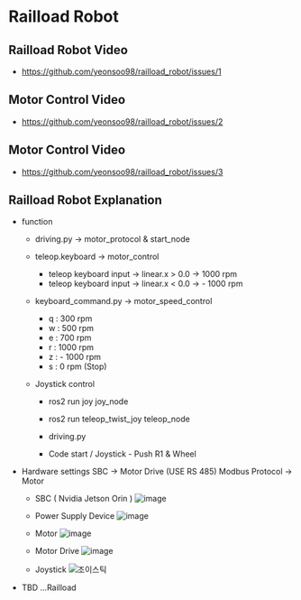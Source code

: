 # Railload Robot


## Railload Robot Video 
- https://github.com/yeonsoo98/railload_robot/issues/1 

## Motor Control Video 
- https://github.com/yeonsoo98/railload_robot/issues/2

## Motor Control Video
- https://github.com/yeonsoo98/railload_robot/issues/3


## Railload Robot Explanation
* function
  * driving.py -> motor_protocol & start_node
  
  
  * teleop.keyboard -> motor_control
    - teleop keyboard input -> linear.x > 0.0 -> 1000 rpm
    - teleop keyboard input -> linear.x < 0.0 -> - 1000 rpm
    
    
    
  * keyboard_command.py -> motor_speed_control
    - q : 300 rpm
    - w : 500 rpm
    - e : 700 rpm
    - r : 1000 rpm
    - z : - 1000 rpm
    - s : 0 rpm (Stop)
    
    
    
  * Joystick control
    - ros2 run joy joy_node 
    - ros2 run teleop_twist_joy teleop_node
    - driving.py 
    
    - Code start / Joystick -  Push R1 & Wheel

* Hardware settings 
SBC -> Motor Drive (USE RS 485) Modbus Protocol -> Motor 

  * SBC ( Nvidia Jetson Orin )
![image](https://user-images.githubusercontent.com/77741178/224618275-10c6d570-fa22-433d-9831-7383f32426c2.png)

   * Power Supply Device
![image](https://user-images.githubusercontent.com/77741178/224618244-44db1496-8302-4cf3-af5c-9057796d6f1b.png)

   * Motor
![image](https://user-images.githubusercontent.com/77741178/224618255-6d390bf3-1917-4afb-940e-30888b9c135a.png)   

   * Motor Drive
![image](https://user-images.githubusercontent.com/77741178/224618265-b069b8f8-3a3d-48df-b604-611ab070acca.png)

   * Joystick
![조이스틱](https://user-images.githubusercontent.com/77741178/227871724-d1294560-3b27-4d87-95a4-6c7b3c2d1ae8.jpeg)


- TBD ...Railload
